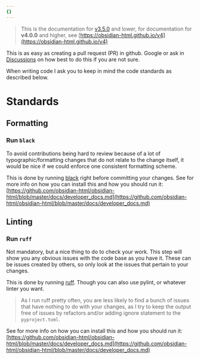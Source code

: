 ```yaml
---
{}
---
```

   
> This is the documentation for [v3.5.0](../Changelog/v3.5.0.md) and lower, for documentation for **v4.0.0** and higher, see [https://obsidian-html.github.io/v4](https://obsidian-html.github.io/v4)   
   
This is as easy as creating a pull request (PR) in github. Google or ask in [Discussions](https://github.com/obsidian-html/obsidian-html/discussions) on how best to do this if you are not sure.   
   
When writing code I ask you to keep in mind the code standards as described below.    
   
# Standards   
## Formatting   
### Run `black`   
To avoid contributions being hard to review because of a lot of typographic/formatting changes that do not relate to the change itself, it would be nice if we could enforce one consistent formatting scheme.   
   
This is done by running [black](https://black.readthedocs.io/en/stable/index.html) right before committing your changes. See for more info on how you can install this and how you should run it: [https://github.com/obsidian-html/obsidian-html/blob/master/docs/developer_docs.md](https://github.com/obsidian-html/obsidian-html/blob/master/docs/developer_docs.md)   
   
## Linting   
### Run `ruff`   
Not mandatory, but a nice thing to do to check your work. This step will show you any obvious issues with the code base as you have it. These can be issues created by others, so only look at the issues that pertain to your changes.   
   
This is done by running [ruff](https://beta.ruff.rs/docs/). Though you can also use pylint, or whatever linter you want.    
   
> As I run ruff pretty often, you are less likely to find a bunch of issues that have nothing to do with your changes, as I try to keep the output free of issues by refactors and/or adding ignore statement to the `pyproject.toml`.   
   
See for more info on how you can install this and how you should run it: [https://github.com/obsidian-html/obsidian-html/blob/master/docs/developer_docs.md](https://github.com/obsidian-html/obsidian-html/blob/master/docs/developer_docs.md)